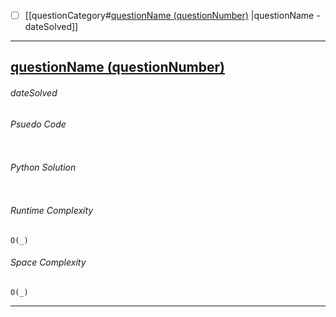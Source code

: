 - [ ] [[questionCategory#[questionName (questionNumber)](questionLink) |questionName - dateSolved]]



---
## [questionName (questionNumber)](questionLink)
###### *dateSolved*

###### Psuedo Code
``` 

```

###### Python Solution
```python

```

###### Runtime Complexity
```
O(_)
```

###### Space Complexity
```
O(_)
```

---